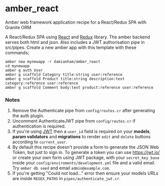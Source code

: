 # amber_react
Amber web framework application recipe for a React/Redux SPA with Granite ORM


A React/Redux SPA using [React](https://reactjs.org) and [Redux](https://reduxjs.org) library.
The amber backend serves both html and json.  Also includes a JWT authorisation
pipe in src/pipes.  Create a new amber app with this template with these commands;


```
amber new mynewapp -r damianham/amber_react
cd mynewapp
amber g auth User
amber g scaffold Category title:string user:reference
amber g scaffold Product title:string description:text category:reference user:reference
amber g scaffold Comment body:text product:reference user:reference
```

### Notes

1. Remove the Authenticate pipe from `config/routes.cr` after generating the auth plugin.  
2. Uncomment AuthenticateJWT pipe from `config/routes.cr` if authentication is required.
3. If you're using [JWT](https://jwt.io/) then a `user_id` field is required on your **models**, **param validators** and **migrations** to render `edit` and `delete` buttons according to `current_user`.
4. By default this recipe doesn't provide a form to generate the JSON Web Token, but just to sign in. To generate a token you can use https://jwt.io/ or create your own form using JWT package, with your `secret_key_base` inside your `config/enviroments/development.yml` file and a valid email. Try `amber db seed` and email `admin@example.com`.
5. If you're getting "Could not load..." error then ensure your models URLs are inside `REGEX_PATHS` in `pipes/authenticate_jwt.cr`.
